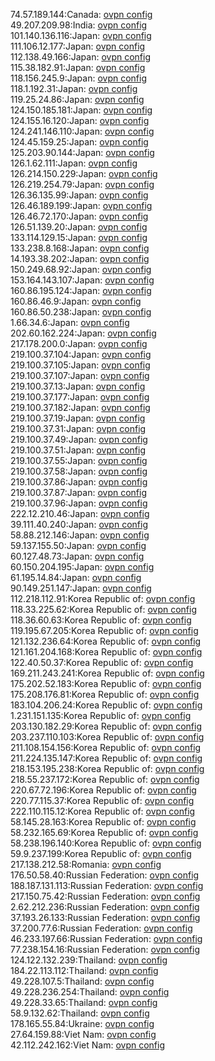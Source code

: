 74.57.189.144:Canada: [ovpn config](vpn/74_57_189_144.ovpn)  
49.207.209.98:India: [ovpn config](vpn/49_207_209_98.ovpn)  
101.140.136.116:Japan: [ovpn config](vpn/101_140_136_116.ovpn)  
111.106.12.177:Japan: [ovpn config](vpn/111_106_12_177.ovpn)  
112.138.49.166:Japan: [ovpn config](vpn/112_138_49_166.ovpn)  
115.38.182.91:Japan: [ovpn config](vpn/115_38_182_91.ovpn)  
118.156.245.9:Japan: [ovpn config](vpn/118_156_245_9.ovpn)  
118.1.192.31:Japan: [ovpn config](vpn/118_1_192_31.ovpn)  
119.25.24.86:Japan: [ovpn config](vpn/119_25_24_86.ovpn)  
124.150.185.181:Japan: [ovpn config](vpn/124_150_185_181.ovpn)  
124.155.16.120:Japan: [ovpn config](vpn/124_155_16_120.ovpn)  
124.241.146.110:Japan: [ovpn config](vpn/124_241_146_110.ovpn)  
124.45.159.25:Japan: [ovpn config](vpn/124_45_159_25.ovpn)  
125.203.90.144:Japan: [ovpn config](vpn/125_203_90_144.ovpn)  
126.1.62.111:Japan: [ovpn config](vpn/126_1_62_111.ovpn)  
126.214.150.229:Japan: [ovpn config](vpn/126_214_150_229.ovpn)  
126.219.254.79:Japan: [ovpn config](vpn/126_219_254_79.ovpn)  
126.36.135.99:Japan: [ovpn config](vpn/126_36_135_99.ovpn)  
126.46.189.199:Japan: [ovpn config](vpn/126_46_189_199.ovpn)  
126.46.72.170:Japan: [ovpn config](vpn/126_46_72_170.ovpn)  
126.51.139.20:Japan: [ovpn config](vpn/126_51_139_20.ovpn)  
133.114.129.15:Japan: [ovpn config](vpn/133_114_129_15.ovpn)  
133.238.8.168:Japan: [ovpn config](vpn/133_238_8_168.ovpn)  
14.193.38.202:Japan: [ovpn config](vpn/14_193_38_202.ovpn)  
150.249.68.92:Japan: [ovpn config](vpn/150_249_68_92.ovpn)  
153.164.143.107:Japan: [ovpn config](vpn/153_164_143_107.ovpn)  
160.86.195.124:Japan: [ovpn config](vpn/160_86_195_124.ovpn)  
160.86.46.9:Japan: [ovpn config](vpn/160_86_46_9.ovpn)  
160.86.50.238:Japan: [ovpn config](vpn/160_86_50_238.ovpn)  
1.66.34.6:Japan: [ovpn config](vpn/1_66_34_6.ovpn)  
202.60.162.224:Japan: [ovpn config](vpn/202_60_162_224.ovpn)  
217.178.200.0:Japan: [ovpn config](vpn/217_178_200_0.ovpn)  
219.100.37.104:Japan: [ovpn config](vpn/219_100_37_104.ovpn)  
219.100.37.105:Japan: [ovpn config](vpn/219_100_37_105.ovpn)  
219.100.37.107:Japan: [ovpn config](vpn/219_100_37_107.ovpn)  
219.100.37.13:Japan: [ovpn config](vpn/219_100_37_13.ovpn)  
219.100.37.177:Japan: [ovpn config](vpn/219_100_37_177.ovpn)  
219.100.37.182:Japan: [ovpn config](vpn/219_100_37_182.ovpn)  
219.100.37.19:Japan: [ovpn config](vpn/219_100_37_19.ovpn)  
219.100.37.31:Japan: [ovpn config](vpn/219_100_37_31.ovpn)  
219.100.37.49:Japan: [ovpn config](vpn/219_100_37_49.ovpn)  
219.100.37.51:Japan: [ovpn config](vpn/219_100_37_51.ovpn)  
219.100.37.55:Japan: [ovpn config](vpn/219_100_37_55.ovpn)  
219.100.37.58:Japan: [ovpn config](vpn/219_100_37_58.ovpn)  
219.100.37.86:Japan: [ovpn config](vpn/219_100_37_86.ovpn)  
219.100.37.87:Japan: [ovpn config](vpn/219_100_37_87.ovpn)  
219.100.37.96:Japan: [ovpn config](vpn/219_100_37_96.ovpn)  
222.12.210.46:Japan: [ovpn config](vpn/222_12_210_46.ovpn)  
39.111.40.240:Japan: [ovpn config](vpn/39_111_40_240.ovpn)  
58.88.212.146:Japan: [ovpn config](vpn/58_88_212_146.ovpn)  
59.137.155.50:Japan: [ovpn config](vpn/59_137_155_50.ovpn)  
60.127.48.73:Japan: [ovpn config](vpn/60_127_48_73.ovpn)  
60.150.204.195:Japan: [ovpn config](vpn/60_150_204_195.ovpn)  
61.195.14.84:Japan: [ovpn config](vpn/61_195_14_84.ovpn)  
90.149.251.147:Japan: [ovpn config](vpn/90_149_251_147.ovpn)  
112.218.112.91:Korea Republic of: [ovpn config](vpn/112_218_112_91.ovpn)  
118.33.225.62:Korea Republic of: [ovpn config](vpn/118_33_225_62.ovpn)  
118.36.60.63:Korea Republic of: [ovpn config](vpn/118_36_60_63.ovpn)  
119.195.67.205:Korea Republic of: [ovpn config](vpn/119_195_67_205.ovpn)  
121.132.236.64:Korea Republic of: [ovpn config](vpn/121_132_236_64.ovpn)  
121.161.204.168:Korea Republic of: [ovpn config](vpn/121_161_204_168.ovpn)  
122.40.50.37:Korea Republic of: [ovpn config](vpn/122_40_50_37.ovpn)  
169.211.243.241:Korea Republic of: [ovpn config](vpn/169_211_243_241.ovpn)  
175.202.52.183:Korea Republic of: [ovpn config](vpn/175_202_52_183.ovpn)  
175.208.176.81:Korea Republic of: [ovpn config](vpn/175_208_176_81.ovpn)  
183.104.206.24:Korea Republic of: [ovpn config](vpn/183_104_206_24.ovpn)  
1.231.151.135:Korea Republic of: [ovpn config](vpn/1_231_151_135.ovpn)  
203.130.182.29:Korea Republic of: [ovpn config](vpn/203_130_182_29.ovpn)  
203.237.110.103:Korea Republic of: [ovpn config](vpn/203_237_110_103.ovpn)  
211.108.154.156:Korea Republic of: [ovpn config](vpn/211_108_154_156.ovpn)  
211.224.135.147:Korea Republic of: [ovpn config](vpn/211_224_135_147.ovpn)  
218.153.195.238:Korea Republic of: [ovpn config](vpn/218_153_195_238.ovpn)  
218.55.237.172:Korea Republic of: [ovpn config](vpn/218_55_237_172.ovpn)  
220.67.72.196:Korea Republic of: [ovpn config](vpn/220_67_72_196.ovpn)  
220.77.115.37:Korea Republic of: [ovpn config](vpn/220_77_115_37.ovpn)  
222.110.115.12:Korea Republic of: [ovpn config](vpn/222_110_115_12.ovpn)  
58.145.28.163:Korea Republic of: [ovpn config](vpn/58_145_28_163.ovpn)  
58.232.165.69:Korea Republic of: [ovpn config](vpn/58_232_165_69.ovpn)  
58.238.196.140:Korea Republic of: [ovpn config](vpn/58_238_196_140.ovpn)  
59.9.237.199:Korea Republic of: [ovpn config](vpn/59_9_237_199.ovpn)  
217.138.212.58:Romania: [ovpn config](vpn/217_138_212_58.ovpn)  
176.50.58.40:Russian Federation: [ovpn config](vpn/176_50_58_40.ovpn)  
188.187.131.113:Russian Federation: [ovpn config](vpn/188_187_131_113.ovpn)  
217.150.75.42:Russian Federation: [ovpn config](vpn/217_150_75_42.ovpn)  
2.62.212.236:Russian Federation: [ovpn config](vpn/2_62_212_236.ovpn)  
37.193.26.133:Russian Federation: [ovpn config](vpn/37_193_26_133.ovpn)  
37.200.77.6:Russian Federation: [ovpn config](vpn/37_200_77_6.ovpn)  
46.233.197.66:Russian Federation: [ovpn config](vpn/46_233_197_66.ovpn)  
77.238.154.16:Russian Federation: [ovpn config](vpn/77_238_154_16.ovpn)  
124.122.132.239:Thailand: [ovpn config](vpn/124_122_132_239.ovpn)  
184.22.113.112:Thailand: [ovpn config](vpn/184_22_113_112.ovpn)  
49.228.107.5:Thailand: [ovpn config](vpn/49_228_107_5.ovpn)  
49.228.236.254:Thailand: [ovpn config](vpn/49_228_236_254.ovpn)  
49.228.33.65:Thailand: [ovpn config](vpn/49_228_33_65.ovpn)  
58.9.132.62:Thailand: [ovpn config](vpn/58_9_132_62.ovpn)  
178.165.55.84:Ukraine: [ovpn config](vpn/178_165_55_84.ovpn)  
27.64.159.88:Viet Nam: [ovpn config](vpn/27_64_159_88.ovpn)  
42.112.242.162:Viet Nam: [ovpn config](vpn/42_112_242_162.ovpn)  
